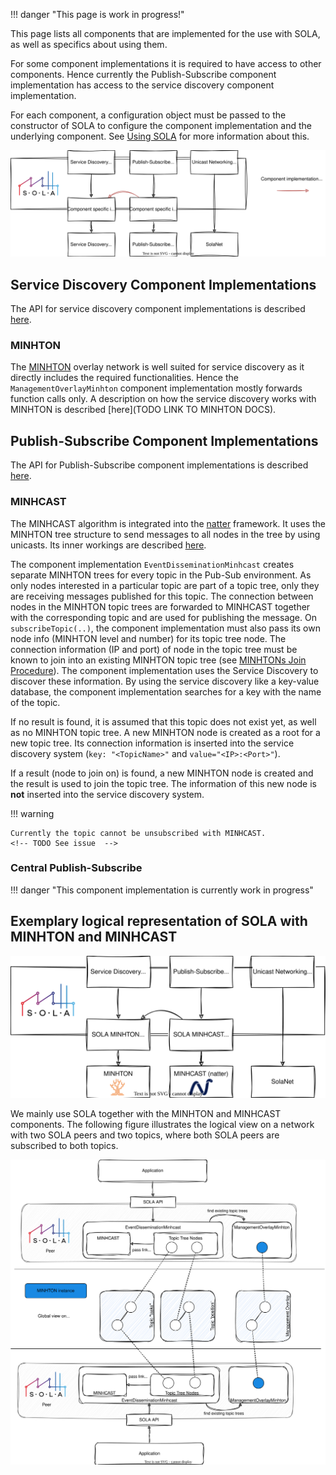 !!! danger "This page is work in progress!"

This page lists all components that are implemented for the use with SOLA, as well as specifics about using them.

For some component implementations it is required to have access to other components.
Hence currently the Publish-Subscribe component implementation has access to the service discovery component implementation.

For each component, a configuration object must be passed to the constructor of SOLA to configure the component implementation and the underlying component.
See [Using SOLA](usage.md) for more information about this.

![](../img/sola_component_impl_dependencies.svg)

## Service Discovery Component Implementations

The API for service discovery component implementations is described [here](https://iml130.github.io/sola/doxygen/classsola_1_1Storage.html).

### MINHTON
The [MINHTON](../management_overlay/introduction.md) overlay network is well suited for service discovery as it directly includes the required functionalities.
Hence the ``ManagementOverlayMinhton`` component implementation mostly forwards function calls only.
A description on how the service discovery works with MINHTON is described [here](TODO LINK TO MINHTON DOCS).

## Publish-Subscribe Component Implementations
The API for Publish-Subscribe component implementations is described [here](https://iml130.github.io/sola/doxygen/classsola_1_1EventDissemination.html).

### MINHCAST
The MINHCAST algorithm is integrated into the [natter](../natter_lib/introduction.md) framework.
It uses the MINHTON tree structure to send messages to all nodes in the tree by using unicasts.
Its inner workings are described [here]().

The component implementation ``EventDisseminationMinhcast`` creates separate MINHTON trees for every topic in the Pub-Sub environment.
As only nodes interested in a particular topic are part of a topic tree, only they are receiving messages published for this topic.
The connection between nodes in the MINHTON topic trees are forwarded to MINHCAST together with the corresponding topic and are used for publishing the message.
On ``subscribeTopic(..)``, the component implementation must also pass its own node info (MINHTON level and number) for its topic tree node. 
The connection information (IP and port) of node in the topic tree must be known to join into an existing MINHTON topic tree (see [MINHTONs Join Procedure](../management_overlay/algorithms/join.md)).
The component implementation uses the Service Discovery to discover these information.
By using the service discovery like a key-value database, the component implementation searches for a key with the name of the topic.

If no result is found, it is assumed that this topic does not exist yet, as well as no MINHTON topic tree.
A new MINHTON node is created as a root for a new topic tree.
Its connection information is inserted into the service discovery system (``key: "<TopicName>"`` and ``value="<IP>:<Port>"``).

If a result (node to join on) is found, a new MINHTON node is created and the result is used to join the topic tree.
The information of this new node is **not** inserted into the service discovery system.

!!! warning

    Currently the topic cannot be unsubscribed with MINHCAST.
    <!-- TODO See issue  -->


### Central Publish-Subscribe
!!! danger "This component implementation is currently work in progress"

<!-- Client Server -->

## Exemplary logical representation of SOLA with MINHTON and MINHCAST

![](../img/sola_example_minhton_minhcast.svg)

We mainly use SOLA together with the MINHTON and MINHCAST components.
The following figure illustrates the logical view on a network with two SOLA peers and two topics, where both SOLA peers are subscribed to both topics.

![](../img/sola_example_minhton_minhcast1.svg)
